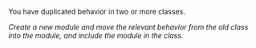 You have duplicated behavior in two or more classes.

*Create a new module and move the relevant behavior from the old class into the module, and include the module in the class.*

